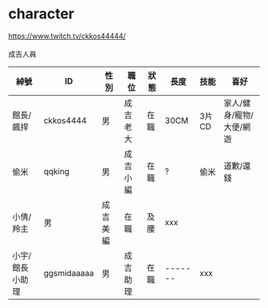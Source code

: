 # character
https://www.twitch.tv/ckkos44444/<br>
<br>
成吉人員<br>

| 綽號 | ID | 性別 | 職位 | 狀態 | 長度 | 技能 | 喜好 |
| -------  | -------- | --- | ------ | ----- | - | -------- | ----------------- |
|館長/飆捍|ckkos4444|男|成吉 老大|在職|30CM|3片CD|家人/健身/寵物/大便/網遊|
|偷米|qqking|男|成吉小編|在職|?|偷米|道歉/還錢|
| 小倩/羚主 | 男 | 成吉美編 | 在職 | 及腰 | xxx |
| 小宇/館長小助理| ggsmidaaaaa | 男 | 成吉助理 | 在職 | ------- | xxx |


<br>

  




